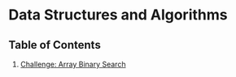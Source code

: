 # Data Structures and Algorithms

## Table of Contents

1. [Challenge: Array Binary Search](array-binary-search)

